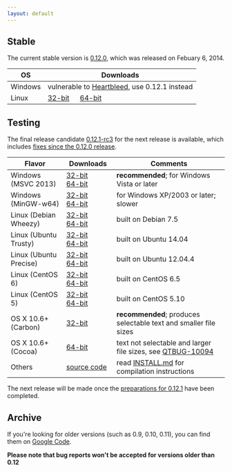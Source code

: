 ```yaml
---
layout: default
---
```


## Stable

The current stable version is [0.12.0](https://github.com/wkhtmltopdf/wkhtmltopdf/releases/tag/0.12.0), which was released on Febuary 6, 2014.

OS      | Downloads
---     | ---------
Windows | vulnerable to [Heartbleed](http://heartbleed.com/), use 0.12.1 instead
Linux   | [32-bit](http://downloads.sourceforge.net/project/wkhtmltopdf/0.12.0/wkhtmltox-linux-i386_0.12.0-03c001d.tar.xz) &emsp; [64-bit](http://downloads.sourceforge.net/project/wkhtmltopdf/0.12.0/wkhtmltox-linux-amd64_0.12.0-03c001d.tar.xz)

## Testing

The final release candidate [0.12.1-rc3](https://github.com/wkhtmltopdf/wkhtmltopdf/tree/9615f00) for the next release is available, which includes [fixes since the 0.12.0 release](https://github.com/wkhtmltopdf/wkhtmltopdf/blob/9615f00/CHANGELOG.md).

Flavor                | Downloads                                                                                                                                                                                                                                                         | Comments
---------             | ---------                                                                                                                                                                                                                                                         | --------
Windows (MSVC 2013)   | [32-bit](http://downloads.sourceforge.net/project/wkhtmltopdf/0.12.1-dev/wkhtmltox-0.12.1-9615f00_msvc2013-win32.exe)        &emsp; [64-bit](http://downloads.sourceforge.net/project/wkhtmltopdf/0.12.1-dev/wkhtmltox-0.12.1-9615f00_msvc2013-win64.exe)         | **recommended**; for Windows Vista or later
Windows (MinGW-w64)   | [32-bit](http://downloads.sourceforge.net/project/wkhtmltopdf/0.12.1-dev/wkhtmltox-0.12.1-9615f00_mingw-w64-cross-win32.exe) &emsp; [64-bit](http://downloads.sourceforge.net/project/wkhtmltopdf/0.12.1-dev/wkhtmltox-0.12.1-9615f00_mingw-w64-cross-win64.exe)  | for Windows XP/2003 or later; slower
Linux (Debian Wheezy) | [32-bit](http://downloads.sourceforge.net/project/wkhtmltopdf/0.12.1-dev/wkhtmltox-0.12.1-9615f00_linux-wheezy-i386.deb)     &emsp; [64-bit](http://downloads.sourceforge.net/project/wkhtmltopdf/0.12.1-dev/wkhtmltox-0.12.1-9615f00_linux-wheezy-amd64.deb)     | built on Debian 7.5
Linux (Ubuntu Trusty) | [32-bit](http://downloads.sourceforge.net/project/wkhtmltopdf/0.12.1-dev/wkhtmltox-0.12.1-9615f00_linux-trusty-i386.deb)     &emsp; [64-bit](http://downloads.sourceforge.net/project/wkhtmltopdf/0.12.1-dev/wkhtmltox-0.12.1-9615f00_linux-trusty-amd64.deb)     | built on Ubuntu 14.04
Linux (Ubuntu Precise)| [32-bit](http://downloads.sourceforge.net/project/wkhtmltopdf/0.12.1-dev/wkhtmltox-0.12.1-9615f00_linux-precise-i386.deb)    &emsp; [64-bit](http://downloads.sourceforge.net/project/wkhtmltopdf/0.12.1-dev/wkhtmltox-0.12.1-9615f00_linux-precise-amd64.deb)    | built on Ubuntu 12.04.4
Linux (CentOS 6)      | [32-bit](http://downloads.sourceforge.net/project/wkhtmltopdf/0.12.1-dev/wkhtmltox-0.12.1-9615f00_linux-centos6-i386.rpm)    &emsp; [64-bit](http://downloads.sourceforge.net/project/wkhtmltopdf/0.12.1-dev/wkhtmltox-0.12.1-9615f00_linux-centos6-amd64.rpm)    | built on CentOS 6.5
Linux (CentOS 5)      | [32-bit](http://downloads.sourceforge.net/project/wkhtmltopdf/0.12.1-dev/wkhtmltox-0.12.1-9615f00_linux-centos5-i386.rpm)    &emsp; [64-bit](http://downloads.sourceforge.net/project/wkhtmltopdf/0.12.1-dev/wkhtmltox-0.12.1-9615f00_linux-centos5-amd64.rpm)    | built on CentOS 5.10
OS X 10.6+ (Carbon)   | [32-bit](http://downloads.sourceforge.net/project/wkhtmltopdf/0.12.1-dev/wkhtmltox-0.12.1-9615f00_osx-carbon-i386.pkg)                                                                                                                                            | **recommended**; produces selectable text and smaller file sizes
OS X 10.6+ (Cocoa)    | [64-bit](http://downloads.sourceforge.net/project/wkhtmltopdf/0.12.1-dev/wkhtmltox-0.12.1-9615f00_osx-cocoa-x86-64.pkg)                                                                                                                                           | text not selectable and larger file sizes, see [QTBUG-10094](https://bugreports.qt-project.org/browse/QTBUG-10094)
Others                | [source code](http://downloads.sourceforge.net/project/wkhtmltopdf/0.12.1-dev/wkhtmltox-0.12.1-9615f00.tar.bz2)                                                                                                                                                   | read [INSTALL.md](https://github.com/wkhtmltopdf/wkhtmltopdf/blob/master/INSTALL.md#others) for compilation instructions

The next release will be made once the [preparations for 0.12.1](https://github.com/wkhtmltopdf/wkhtmltopdf/issues/1663) have been completed.

## Archive

If you're looking for older versions (such as 0.9, 0.10, 0.11), you can find them on [Google Code](http://code.google.com/p/wkhtmltopdf/downloads/list?can=1).

**Please note that bug reports won't be accepted for versions older than 0.12**
